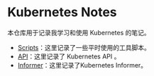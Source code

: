 # Kubernetes Notes

本仓库用于记录我学习和使用 Kubernetes 的笔记。

* [Scripts](https://github.com/leopeng1995/kubernetes-notes/blob/master/scripts.md)：这里记录了一些平时使用的工具脚本。
* [API](https://github.com/leopeng1995/kubernetes-notes/blob/master/api.md)：这里记录了 Kubernetes API 。
* [Informer](https://github.com/leopeng1995/kubernetes-notes/blob/master/informer.md)：这里记录了Kubernetes Informer。